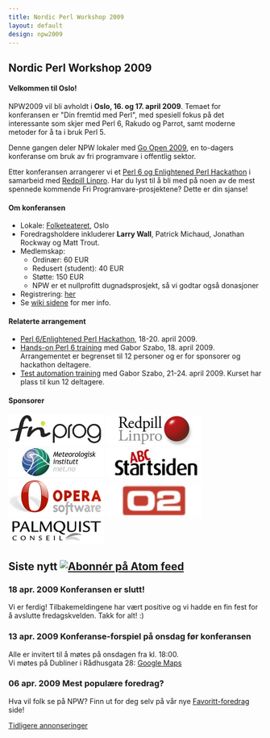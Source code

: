 ```yaml
---
title: Nordic Perl Workshop 2009
layout: default
design: npw2009
---
```


<h2>Nordic Perl Workshop 2009</h2>  <div id="maincontent_wrapper">
<div id="maincontent">  <h4>Velkommen til Oslo!</h4>
   <p class="intro">NPW2009 vil bli avholdt i <b>Oslo, 16. og 17. april 2009</b>. Temaet for konferansen er "Din fremtid med Perl", med spesiell fokus p&aring; det interessante som skjer med Perl 6, Rakudo og Parrot, samt moderne metoder for &aring; ta i bruk Perl 5.</p>
   <p class="intro">Denne gangen deler NPW lokaler med <a href="http://goopen.no/">Go Open 2009</a>, en to-dagers konferanse om bruk av fri programvare i offentlig sektor.</p>
   <p class="intro">Etter konferansen arrangerer vi et <a href="http://www.perlfoundation.org/perl6/index.cgi?oslo_perl_6_hackaton_2009">Perl 6 og Enlightened Perl Hackathon</a> i samarbeid med <a href="http://www.redpill-linpro.no/">Redpill Linpro</a>. Har du lyst til &aring; bli med p&aring; noen av de mest spennede kommende Fri Programvare-prosjektene? Dette er din sjanse!</p>
  <h4>Om konferansen</h4>
   <ul><li>Lokale: <a href="http://www.folketeateret.com/?aid=9072059">Folketeateret</a>, Oslo</li>
     <li>Foredragsholdere inkluderer <strong>Larry Wall</strong>, Patrick Michaud, Jonathan Rockway og Matt Trout.</li>
     <li>Medlemskap:
      <ul><li>Ordin&aelig;r: 60 EUR</li>
          <li>Redusert (student): 40 EUR</li>
          <li>St&oslash;tte: 150 EUR</li>
          <li>NPW er et nullprofitt dugnadsprosjekt, s&aring; vi godtar ogs&aring; donasjoner</li>
      </ul></li>
     <li>Registrering: <a href="http://act.yapc.eu/npw2009/register">her</a></li>
     <li>Se <a href="http://act.yapc.eu/npw2009/wiki">wiki sidene</a> for mer info.</li>
   </ul>
  <h4>Relaterte arrangement</h4>
   <ul>
    <li><a href="http://www.perlfoundation.org/perl6/index.cgi?oslo_perl_6_hackaton_2009">Perl 6/Enlightened Perl Hackathon</a>, 18-20. april 2009.</li>
    <li><a href="http://szabgab.com/blog/2009/03/1235863222.html">Hands-on Perl 6 training</a> med Gabor Szabo, 18. april 2009. Arrangementet er begrenset til 12 personer og er for sponsorer og hackathon deltagere.</li>
    <li><a href="http://act.yapc.eu/npw2009/news/360">Test automation training</a> med Gabor Szabo, 21-24. april 2009. Kurset har plass til kun 12 deltagere.</li>
   </ul>

  <h4>Sponsorer</h4>  <p>
   <a href="http://friprog.no/"><img src="images/sponsor_friprog.jpg"></a>
   <a href="http://redpill-linpro.no/"><img src="images/sponsor_rl.jpg"></a>
   <a href="http://met.no/"><img src="images/sponsor_met.jpg"></a>
   <a href="http://startsiden.no/"><img src="images/sponsor_startsiden.jpg"></a>   <a href="http://opera.com/"><img src="images/sponsor_opera.jpg"></a>
   <a href="http://onsite.no"><img src="images/sponsor_o2.jpg"></a>
   <a href="http://palmquist.fr"><img src="images/sponsor_palmquist.png"></a>
 </p>

</div>
</div>

<div id="metacontent">    <h2>Siste nytt <a href="http://act.yapc.eu/npw2009/atom/nb.xml"><img src="http://act.yapc.eu/npw2009/images/feed-icon-14x14.png" alt="Abonn&eacute;r p&aring; Atom feed"></a></h2>  <div class="news-entry">
 <h3 class="news-header">
  <span class="news-date">18 apr. 2009</span>
  <span class="news-title">Konferansen er slutt!</span>
 </h3>
 <div class="news-text"> <p><p>Vi er ferdig! Tilbakemeldingene har vært positive og vi hadde en fin fest for å avslutte fredagskvelden. Takk for alt! :)</p></p> </div>
</div>  <div class="news-entry">
 <h3 class="news-header">
  <span class="news-date">13 apr. 2009</span>
  <span class="news-title">Konferanse-forspiel på onsdag før konferansen</span>
 </h3>
 <div class="news-text"> <p>Alle er invitert til å møtes på onsdagen fra kl. 18:00.<br/>
Vi møtes på Dubliner i Rådhusgata 28: <a href="http://maps.google.no/maps?f=q&source=s_q&hl=no&geocode=&q=dubliner+oslo&sll=61.143235,9.09668&sspn=20.219494,67.675781&ie=UTF8&ei=HFfkSZrsHYek2AKmq-3bDg&sig2=4Xdby65eJWYYrPG2lMTA8A&cd=1&cid=59909904,10740760,12890284609415510924&li=lmd&z=15&iwloc=A">Google Maps</a></p> </div>
</div>  <div class="news-entry">
 <h3 class="news-header">
  <span class="news-date">06 apr. 2009</span>
  <span class="news-title">Mest populære foredrag?</span>
 </h3>
 <div class="news-text"> <p><p>Hva vil folk se på NPW? Finn ut for deg selv på vår nye <a href="http://act.yapc.eu/npw2009/favtalks">Favoritt-foredrag</a> side!</p></p> </div>
</div>    <p>
 <a href="/npw2009/news" class="news-link">Tidligere annonseringer</a>
</p>

